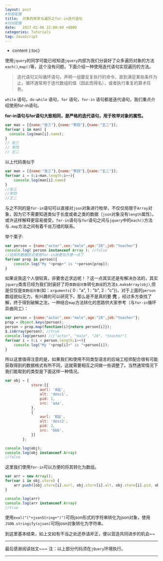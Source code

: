 ```yaml
---
layout: post
#标题配置
title:  对象的枚举与遍历之for-in迭代语句
#时间配置
date:   2017-02-06 22:08:00 +0800
categories: Tutorials
tag: JavaScript
---
```


* content
{:toc}


使用`jquery`的同学可能已经知道`jquery`内部为我们分装好了众多遍历对象的方法`each()`,`map()`等，这个没有问题，下面介绍一种使用迭代语句实现遍历的方法。

>迭代语句又叫循环语句，声明一组要反复执行的命令，直到满足某些条件为止。循环通常用于迭代数组的值（因此而得名），或者执行重复的算术任务。

`while` 语句，`do-while` 语句，`for` 语句，`for-in` 语句都是迭代语句，我们重点介绍使用for-in语句。

**for-in语句与for语句大致相同，是严格的迭代语句，用于枚举对象的属性。**

```javascript
var man = [{name:"张三"},{name:"李四"},{name:"王二"}];
for(var i in man) {
  console.log(man[i].name); 
}
// 张三
// 李四
// 王二
```

以上代码类似于

```javascript
var man = [{name:"张三"},{name:"李四"},{name:"王二"}];
for(var i = 0;i<man.length;i++){
    console.log(man[i].name)
}
//张三
//李四
//王二
```

与之不同的是`for-in`语句可以直接对`json`对象进行枚举，不仅仅局限于`Array`对象，因为它不需要知道类似于长度或者之类的数据（`json`对象没有`length`属性）。或许这样解释更容易接受，`for-in`语句与`for`语句之间与`jquery`中的`each()`方法与`.map`方法之间有着千丝万缕的联系。

举个栗子:

```javascript
var person = {name:"actor",sex:"male",age:"28",job:"teacher"}
console.log( person instanceof Array ); //false
//这样的数据形式使用for-in就更加方便一点了
for(var prop in person){
    console.log("My "+prop+" is "+person[prop]);
}
```

如果说我这个人很较真，非要舍近求远呢！？这一点其实还是有解决办法的，其实`jquery`类库已经为我们封装好了将`类数组对象`转化`数组`的方法`$.makeArray(obj)`,但是仅仅是`类数组对象`(如：`arguments`{ 0 : "a", 1 : "b", 2 : "c"})，对于上面的`person`数组貌似无力，有兴趣的可以研究下。那么是不是真的要 **完** ，经过多方查找了解，终于得到破解之法，一种结合`map`方法转化的思路供大家参考（与`for-in`循环异曲同工）：

```javascript
var person = {name:"actor",sex:"male",age:"28",job:"teacher"};
prop = Object.keys(person);
person = prop.map(function(i){return person[i]});
$.isArray(person); //true
console.log(person) //["actor", "male", "28", "teacher"]
for(var i = 0;i < person.length;i++){
    console.log("My "+prop[i]+" is "+person[i]);
}
```

所以这里值得注意的是，如果我们和使用不同类型语言的后端工程师配合很有可能获取得到的数据格式有所不同，这就需要相互之间做一些调整了。当然通常情况下我们能取到的类型是下面这样一种情况。

```javascript
var obj = {
            store:[{
                aurl: 'A站',
                alt: 'desc1',
                pid: 1,
                src: 'aaa',
            },
            {
                aurl: 'B站',
                alt: 'desc2',
                pid: 2,
                src: 'bbb',
            }]
        };

console.log(obj);
console.log(obj instanceof Array)
//false
```

这里我们使用`for-in`可以方便的将其转化为数组。

```javascript
var arr = new Array();
for(var i in obj.store) {
    arr.push([obj.store[i].aurl, obj.store[i].alt, obj.store[i].pid, obj.store[i].src]);
}

console.log(arr)
console.log(arr instanceof Array)
//true
```

使用`eval("("+jsonString+")")`可将json形式的字符串转化为json对象，使用`JSON.stringify(ojson)`可将josn对象转化为字符串。

到这里基本结束，如上文如有不当之处还恭请斧正，便以营造共同进步的机会~~

---------
最后感谢阅读拙文~~~
注：以上部分代码须在`jQuery`环境执行。

---------

